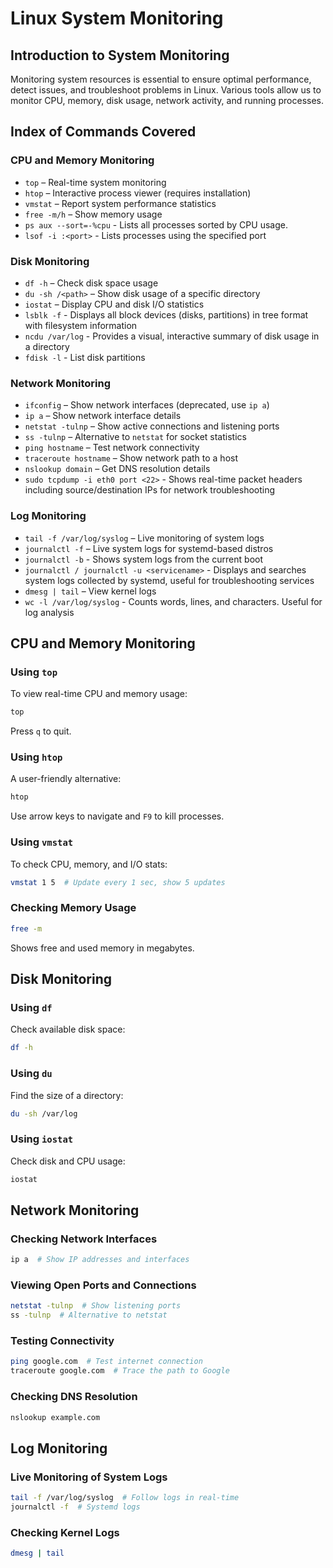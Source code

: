 # Linux System Monitoring

## Introduction to System Monitoring
Monitoring system resources is essential to ensure optimal performance, detect issues, and troubleshoot problems in Linux. Various tools allow us to monitor CPU, memory, disk usage, network activity, and running processes.

## Index of Commands Covered

### CPU and Memory Monitoring
- `top` – Real-time system monitoring
- `htop` – Interactive process viewer (requires installation)
- `vmstat` – Report system performance statistics
- `free -m/h` – Show memory usage
- `ps aux --sort=-%cpu` - Lists all processes sorted by CPU usage.
- `lsof -i :<port>` - Lists processes using the specified port

### Disk Monitoring
- `df -h` – Check disk space usage
- `du -sh /<path>` – Show disk usage of a specific directory
- `iostat` – Display CPU and disk I/O statistics
- `lsblk -f` - Displays all block devices (disks, partitions) in tree format with filesystem information
- `ncdu /var/log` - Provides a visual, interactive summary of disk usage in a directory
- `fdisk -l` - List disk partitions


### Network Monitoring
- `ifconfig` – Show network interfaces (deprecated, use `ip a`)
- `ip a` – Show network interface details
- `netstat -tulnp` – Show active connections and listening ports
- `ss -tulnp` – Alternative to `netstat` for socket statistics
- `ping hostname` – Test network connectivity
- `traceroute hostname` – Show network path to a host
- `nslookup domain` – Get DNS resolution details
- `sudo tcpdump -i eth0 port <22>` - Shows real-time packet headers including source/destination IPs for network troubleshooting

### Log Monitoring
- `tail -f /var/log/syslog` – Live monitoring of system logs
- `journalctl -f` – Live system logs for systemd-based distros
- `journalctl -b` - Shows system logs from the current boot
- `journalctl / journalctl -u <servicename>` - Displays and searches system logs collected by systemd, useful for troubleshooting services
- `dmesg | tail` – View kernel logs
- `wc -l /var/log/syslog` - Counts words, lines, and characters. Useful for log analysis

## CPU and Memory Monitoring
### Using `top`
To view real-time CPU and memory usage:
```bash
top
```
Press `q` to quit.

### Using `htop`
A user-friendly alternative:
```bash
htop
```
Use arrow keys to navigate and `F9` to kill processes.

### Using `vmstat`
To check CPU, memory, and I/O stats:
```bash
vmstat 1 5  # Update every 1 sec, show 5 updates
```

### Checking Memory Usage
```bash
free -m
```
Shows free and used memory in megabytes.

## Disk Monitoring
### Using `df`
Check available disk space:
```bash
df -h
```
### Using `du`
Find the size of a directory:
```bash
du -sh /var/log
```
### Using `iostat`
Check disk and CPU usage:
```bash
iostat
```

## Network Monitoring
### Checking Network Interfaces
```bash
ip a  # Show IP addresses and interfaces
```
### Viewing Open Ports and Connections
```bash
netstat -tulnp  # Show listening ports
ss -tulnp  # Alternative to netstat
```
### Testing Connectivity
```bash
ping google.com  # Test internet connection
traceroute google.com  # Trace the path to Google
```
### Checking DNS Resolution
```bash
nslookup example.com
```

## Log Monitoring
### Live Monitoring of System Logs
```bash
tail -f /var/log/syslog  # Follow logs in real-time
journalctl -f  # Systemd logs
```
### Checking Kernel Logs
```bash
dmesg | tail
```
